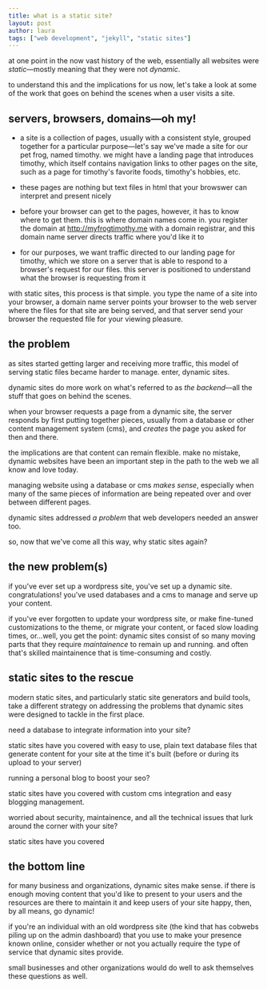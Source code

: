 ```yaml
---
title: what is a static site?
layout: post
author: laura
tags: ["web development", "jekyll", "static sites"]
---
```

at one point in the now vast history of the web, essentially all websites were *static*&mdash;mostly meaning that they were not *dynamic*.

to understand this and the implications for us now, let's take a look at some of the work that goes on behind the scenes when a user visits a site.

## servers, browsers, domains&mdash;oh my!

- a site is a collection of pages, usually with a consistent style, grouped together for a particular purpose&mdash;let's say we've made a site for our pet frog, named timothy. we might have a landing page that introduces timothy, which itself contains navigation links to other pages on the site, such as a page for timothy's favorite foods, timothy's hobbies, etc.

- these pages are nothing but text files in html that your browswer can interpret and present nicely

- before your browser can get to the pages, however, it has to know where to get them. this is where domain names come in. you register the domain at http://myfrogtimothy.me with a domain registrar, and this domain name server directs traffic where you'd like it to

- for our purposes, we want traffic directed to our landing page for timothy, which we store on a server that is able to respond to a browser's request for our files. this server is positioned to understand what the browser is requesting from it

with static sites, this process is that simple. you type the name of a site into your browser, a domain name server points your browser to the web server where the files for that site are being served, and that server send your browser the requested file for your viewing pleasure.

## the problem

as sites started getting larger and receiving more traffic, this model of serving static files became harder to manage. enter, dynamic sites.

dynamic sites do more work on what's referred to as *the backend*&mdash;all the stuff that goes on behind the scenes.

when your browser requests a page from a dynamic site, the server responds by first putting together pieces, usually from a database or other content management system (cms), and *creates* the page you asked for then and there.

the implications are that content can remain flexible. make no mistake, dynamic websites have been an important step in the path to the web we all know and love today.

managing website using a database or cms *makes sense*, especially when many of the same pieces of information are being repeated over and over between different pages.

dynamic sites addressed *a problem* that web developers needed an answer too.

so, now that we've come all this way, why static sites again?

## the new problem(s)

if you've ever set up a wordpress site, you've set up a dynamic site. congratulations! you've used databases and a cms to manage and serve up your content.

if you've ever forgotten to update your wordpress site, or make fine-tuned customizations to the theme, or migrate your content, or faced slow loading times, or...well, you get the point: dynamic sites consist of so many moving parts that they require *maintainence* to remain up and running. and often that's skilled maintainence that is time-consuming and costly.

## static sites to the rescue

modern static sites, and particularly static site generators and build tools, take a different strategy on addressing the problems that dynamic sites were designed to tackle in the first place.

need a database to integrate information into your site?

static sites have you covered with easy to use, plain text database files that generate content for your site at the time it's built (before or during its upload to your server)

running a personal blog to boost your seo?

static sites have you covered with custom cms integration and easy blogging management.

worried about security, maintainence, and all the technical issues that lurk around the corner with your site?

static sites have you covered

## the bottom line

for many business and organizations, dynamic sites make sense. if there is enough moving content that you'd like to present to your users and the resources are there to maintain it and keep users of your site happy, then, by all means, go dynamic!

if you're an individual with an old wordpress site (the kind that has cobwebs piling up on the admin dashboard) that you use to make your presence known online, consider whether or not you actually require the type of service that dynamic sites provide.

small businesses and other organizations would do well to ask themselves these questions as well.